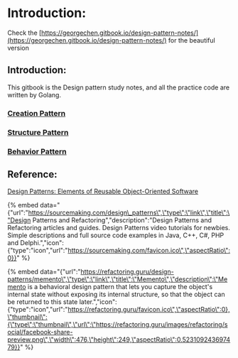 # Introduction:

Check the [https://georgechen.gitbook.io/design-pattern-notes/](https://georgechen.gitbook.io/design-pattern-notes/) for the beautiful version

## Introduction:

This gitbook is the Design pattern study notes, and all the practice code are written by Golang.

### [Creation Pattern](https://georgenotes.gitbook.io/design-pattern/creational-pattern)

### [Structure Pattern](https://georgenotes.gitbook.io/design-pattern/structural)

### [Behavior Pattern](https://georgenotes.gitbook.io/design-pattern/behavior)



## Reference:

[Design Patterns: Elements of Reusable Object-Oriented Software](https://www.amazon.com/Design-Patterns-Elements-Reusable-Object-Oriented/dp/0201633612/ref=sr_1_1?ie=UTF8&qid=1528634992&sr=8-1&keywords=design+patterns)



{% embed data="{\"url\":\"https://sourcemaking.com/design\_patterns\",\"type\":\"link\",\"title\":\"Design Patterns and Refactoring\",\"description\":\"Design Patterns and Refactoring articles and guides. Design Patterns video tutorials for newbies. Simple descriptions and full source code examples in Java, C++, C\#, PHP and Delphi.\",\"icon\":{\"type\":\"icon\",\"url\":\"https://sourcemaking.com/favicon.ico\",\"aspectRatio\":0}}" %}

{% embed data="{\"url\":\"https://refactoring.guru/design-patterns/memento\",\"type\":\"link\",\"title\":\"Memento\",\"description\":\"Memento is a behavioral design pattern that lets you capture the object\'s internal state without exposing its internal structure, so that the object can be returned to this state later.\",\"icon\":{\"type\":\"icon\",\"url\":\"https://refactoring.guru/favicon.ico\",\"aspectRatio\":0},\"thumbnail\":{\"type\":\"thumbnail\",\"url\":\"https://refactoring.guru/images/refactoring/social/facebook-share-preview.png\",\"width\":476,\"height\":249,\"aspectRatio\":0.523109243697479}}" %}



